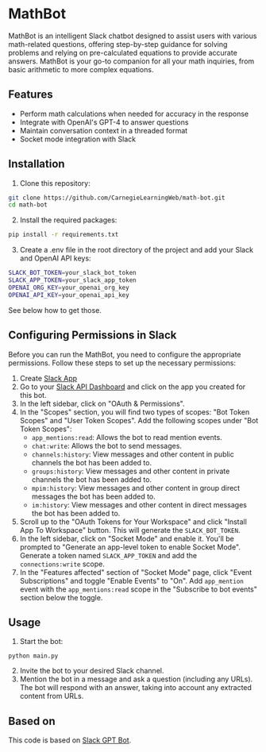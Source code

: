 # MathBot
MathBot is an intelligent Slack chatbot designed to assist users with various math-related questions, offering step-by-step guidance for solving problems and relying on pre-calculated equations to provide accurate answers. MathBot is your go-to companion for all your math inquiries, from basic arithmetic to more complex equations.

## Features
- Perform math calculations when needed for accuracy in the response
- Integrate with OpenAI's GPT-4 to answer questions
- Maintain conversation context in a threaded format
- Socket mode integration with Slack

## Installation
1. Clone this repository:

```bash
git clone https://github.com/CarnegieLearningWeb/math-bot.git
cd math-bot
```
2. Install the required packages:

```bash
pip install -r requirements.txt
```
3. Create a .env file in the root directory of the project and add your Slack and OpenAI API keys:

```bash
SLACK_BOT_TOKEN=your_slack_bot_token
SLACK_APP_TOKEN=your_slack_app_token
OPENAI_ORG_KEY=your_openai_org_key
OPENAI_API_KEY=your_openai_api_key
```
See below how to get those.

## Configuring Permissions in Slack
Before you can run the MathBot, you need to configure the appropriate permissions. Follow these steps to set up the necessary permissions:

1. Create [Slack App](https://api.slack.com/authentication/basics)
2. Go to your [Slack API Dashboard](https://api.slack.com/apps) and click on the app you created for this bot.
3. In the left sidebar, click on "OAuth & Permissions".
4. In the "Scopes" section, you will find two types of scopes: "Bot Token Scopes" and "User Token Scopes". Add the following scopes under "Bot Token Scopes":
   - `app_mentions:read`: Allows the bot to read mention events.
   - `chat:write`: Allows the bot to send messages.
   - `channels:history`: View messages and other content in public channels the bot has been added to.
   - `groups:history`: View messages and other content in private channels the bot has been added to.
   - `mpim:history`: View messages and other content in group direct messages the bot has been added to.
   - `im:history`: View messages and other content in direct messages the bot has been added to.
5. Scroll up to the "OAuth Tokens for Your Workspace" and click "Install App To Workspace" button. This will generate the `SLACK_BOT_TOKEN`.
6. In the left sidebar, click on "Socket Mode" and enable it. You'll be prompted to "Generate an app-level token to enable Socket Mode". Generate a token named `SLACK_APP_TOKEN` and add the `connections:write` scope.
7. In the "Features affected" section of "Socket Mode" page, click "Event Subscriptions" and toggle "Enable Events" to "On". Add `app_mention` event with the `app_mentions:read` scope in the "Subscribe to bot events" section below the toggle.

## Usage
1. Start the bot:

```
python main.py
```
2. Invite the bot to your desired Slack channel.
3. Mention the bot in a message and ask a question (including any URLs). The bot will respond with an answer, taking into account any extracted content from URLs.

## Based on
This code is based on [Slack GPT Bot](https://github.com/alex000kim/slack-gpt-bot).
